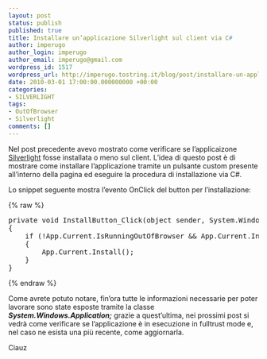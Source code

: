 ```yaml
---
layout: post
status: publish
published: true
title: Installare un’applicazione Silverlight sul client via C#
author: imperugo
author_login: imperugo
author_email: imperugo@gmail.com
wordpress_id: 1517
wordpress_url: http://imperugo.tostring.it/blog/post/installare-un-applicazione-silverlight-sul-client-via-csharp/
date: 2010-03-01 17:00:00.000000000 +00:00
categories:
- SILVERLIGHT
tags:
- OutOfBrowser
- Silverlight
comments: []
---
```

<p>Nel post precedente avevo mostrato come verificare se l’applicaizone <a title="Silverlight" href="http://imperugo.tostring.it/categories/archive/Silverlight" target="_blank">Silverlight</a> fosse installata o meno sul client. L’idea di questo post è di mostrare come installare l’applicazione tramite un pulsante custom presente all’interno della pagina ed eseguire la procedura di installazione via C#.</p>  <p>Lo snippet seguente mostra l’evento OnClick del button per l’installazione:</p>  {% raw %}<pre class="brush: csharp; ruler: true;">private void InstallButton_Click(object sender, System.Windows.RoutedEventArgs e)
{
    if (!App.Current.IsRunningOutOfBrowser &amp;&amp; App.Current.InstallState == InstallState.NotInstalled)
    {
        App.Current.Install();
    }
}</pre>{% endraw %}

<p>Come avrete potuto notare, fin’ora tutte le informazioni necessarie per poter lavorare sono state esposte tramite la classe <strong><em>System.Windows.Application;</em></strong> grazie a quest’ultima, nei prossimi post si vedrà come verificare se l’applicazione è in esecuzione in fulltrust mode e, nel caso ne esista una più recente, come aggiornarla.</p>

<p>Ciauz</p>
